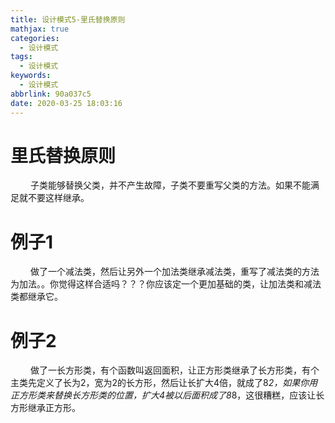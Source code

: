 ```yaml
---
title: 设计模式5-里氏替换原则
mathjax: true
categories:
  - 设计模式
tags:
  - 设计模式
keywords:
  - 设计模式
abbrlink: 90a037c5
date: 2020-03-25 18:03:16
---
```


# 里氏替换原则
&emsp;&emsp; 子类能够替换父类，并不产生故障，子类不要重写父类的方法。如果不能满足就不要这样继承。

<!---more-->

# 例子1
&emsp;&emsp; 做了一个减法类，然后让另外一个加法类继承减法类，重写了减法类的方法为加法。。你觉得这样合适吗？？？你应该定一个更加基础的类，让加法类和减法类都继承它。

# 例子2
&emsp;&emsp; 做了一长方形类，有个函数叫返回面积，让正方形类继承了长方形类，有个主类先定义了长为2，宽为2的长方形，然后让长扩大4倍，就成了8*2，如果你用正方形类来替换长方形类的位置，扩大4被以后面积成了8*8，这很糟糕，应该让长方形继承正方形。
